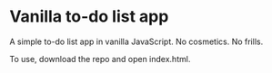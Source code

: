 # Vanilla to-do list app
A simple to-do list app in vanilla JavaScript. No cosmetics. No frills.

To use, download the repo and open index.html. 
